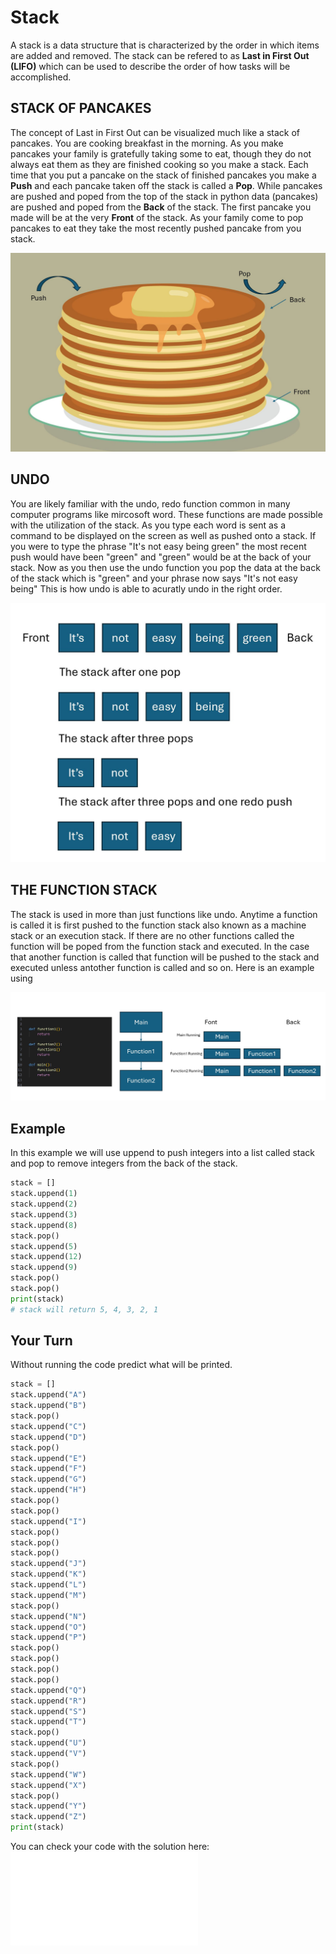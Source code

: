 # Stack
A stack is a data structure that is characterized by the order in which items are added and removed. The stack can be refered to as **Last in First Out (LIFO)** which can be used to describe the order of how tasks will be accomplished.

## STACK OF PANCAKES
The concept of Last in First Out can be visualized much like a stack of pancakes. You are cooking breakfast in the morning. As you make pancakes your family is gratefully taking some to eat, though they do not always eat them as they are finished cooking so you make a stack. Each time that you put a pancake on the stack of finished pancakes you make a **Push** and each pancake taken off the stack is called a **Pop**. While pancakes are pushed and poped from the top of the stack in python data (pancakes) are pushed and poped from the **Back** of the stack. The first pancake you made will be at the very **Front** of the stack. As your family come to pop pancakes to eat they take the most recently pushed pancake from you stack.

![Figure 1](Stack_of_pancakes.jpg)

## UNDO
You are likely familiar with the undo, redo function common in many computer programs like mircosoft word. These functions are made possible with the utilization of the stack. As you type each word is sent as a command to be displayed on the screen as well as pushed onto a stack. If you were to type the phrase "It's not easy being green" the most recent push would have been "green" and "green" would be at the back of your stack. Now as you then use the undo function you pop the data at the back of the stack which is "green" and your phrase now says "It's not easy being" This is how undo is able to acuratly undo in the right order. 

![Figure 2](Not_Easy_Being_Green.jpg)

## THE FUNCTION STACK
The stack is used in more than just functions like undo. Anytime a function is called it is first pushed to the function stack also known as a machine stack or an execution stack. If there are no other functions called the function will be poped from the function stack and executed. In the case that another function is called that function will be pushed to the stack and executed unless antother function is called and so on. Here is an example using 

![Figure 3](Function_Stack.jpg)

## Example
In this example we will use uppend to push integers into a list called stack and pop to remove integers from the back of the stack.

```python
stack = []
stack.uppend(1)
stack.uppend(2)
stack.uppend(3)
stack.uppend(8)
stack.pop()
stack.uppend(5)
stack.uppend(12)
stack.uppend(9)
stack.pop()
stack.pop()
print(stack)
# stack will return 5, 4, 3, 2, 1
```

## Your Turn
Without running the code predict what will be printed.

```python
stack = []
stack.uppend("A")
stack.uppend("B")
stack.pop()
stack.uppend("C")
stack.uppend("D")
stack.pop()
stack.uppend("E")
stack.uppend("F")
stack.uppend("G")
stack.uppend("H")
stack.pop()
stack.pop()
stack.uppend("I")
stack.pop()
stack.pop()
stack.pop()
stack.uppend("J")
stack.uppend("K")
stack.uppend("L")
stack.uppend("M")
stack.pop()
stack.uppend("N")
stack.uppend("O")
stack.uppend("P")
stack.pop()
stack.pop()
stack.pop()
stack.pop()
stack.uppend("Q")
stack.uppend("R")
stack.uppend("S")
stack.uppend("T")
stack.pop()
stack.uppend("U")
stack.uppend("V")
stack.pop()
stack.uppend("W")
stack.uppend("X")
stack.pop()
stack.uppend("Y")
stack.uppend("Z")
print(stack)
```
You can check your code with the solution here: ![Solution](stack_solution.py)
